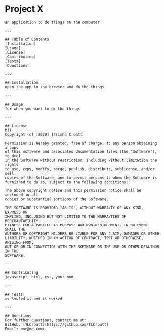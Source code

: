 # Project X
    
    an application to do things on the computer

    ---

    ## Table of Contents
    [Installation]
    [Usage]
    [License]
    [Contributing]
    [Tests]
    [Questions]

    ---

    ## Installation
    open the app in the browser and do the things

    ---

    ## Usage
    for when you want to do the things

    ---

    ## License
    MIT
    Copyright (c) [2020] [Trisha Croatt]

    Permission is hereby granted, free of charge, to any person obtaining a copy
    of this software and associated documentation files (the "Software"), to deal
    in the Software without restriction, including without limitation the rights
    to use, copy, modify, merge, publish, distribute, sublicense, and/or sell
    copies of the Software, and to permit persons to whom the Software is
    furnished to do so, subject to the following conditions:

    The above copyright notice and this permission notice shall be included in all
    copies or substantial portions of the Software.

    THE SOFTWARE IS PROVIDED "AS IS", WITHOUT WARRANTY OF ANY KIND, EXPRESS OR
    IMPLIED, INCLUDING BUT NOT LIMITED TO THE WARRANTIES OF MERCHANTABILITY,
    FITNESS FOR A PARTICULAR PURPOSE AND NONINFRINGEMENT. IN NO EVENT SHALL THE
    AUTHORS OR COPYRIGHT HOLDERS BE LIABLE FOR ANY CLAIM, DAMAGES OR OTHER
    LIABILITY, WHETHER IN AN ACTION OF CONTRACT, TORT OR OTHERWISE, ARISING FROM,
    OUT OF OR IN CONNECTION WITH THE SOFTWARE OR THE USE OR OTHER DEALINGS IN THE
    SOFTWARE.

    ---

    ## Contributing
    javascript, html, css, your mom

    ---

    ## Tests
    we tested it and it worked

    ---

    ## Questions
    For further questions, contact me at:
    GitHub: [TLCroatt](https://github.com/TLCroatt)
    Email: <me@me.com>
  